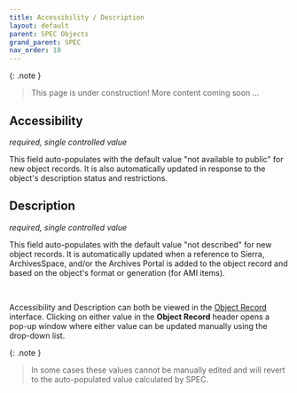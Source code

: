 ```yaml
---
title: Accessibility / Description
layout: default
parent: SPEC Objects
grand_parent: SPEC
nav_order: 10
---
```


{: .note }
> This page is under construction! 
> More content coming soon ...

## Accessibility
*required, single controlled value*

This field auto-populates with the default value "not available to public" for new object records. It is also automatically updated in response to the object's description status and restrictions. 


## Description
*required, single controlled value*

This field auto-populates with the default value "not described" for new object records. It is automatically updated when a reference to Sierra, ArchivesSpace, and/or the Archives Portal is added to the object record and based on the object's format or generation (for AMI items).


&nbsp; 
&nbsp; 

Accessibility and Description can both be viewed in the [Object Record](https://nypl.github.io/pres-docs/spec/specObjectsObjectRecord.html) interface. Clicking on either value in the **Object Record** header opens a pop-up window where either value can be updated manually using the drop-down list. 

{: .note }
> In some cases these values cannot be manually edited and will revert to the auto-populated value calculated by SPEC.



